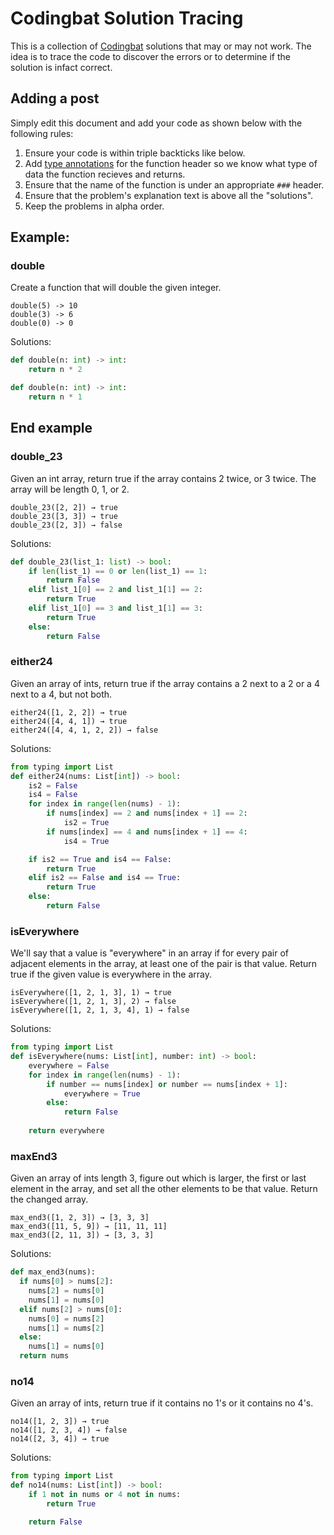 # Codingbat Solution Tracing
This is a collection of [Codingbat](http://codingbat.com) solutions that may or may not work. 
The idea is to trace the code to discover the errors or to determine if the solution is infact correct.

## Adding a post
Simply edit this document and add your code as shown below with the following rules:
1. Ensure your code is within triple backticks like below. 
2. Add [type annotations](https://docs.python.org/3/library/typing.html) for the function header so we know what type of data the function recieves and returns.
3. Ensure that the name of the function is under an appropriate `###` header.
4. Ensure that the problem's explanation text is above all the "solutions". 
5. Keep the problems in alpha order.

## Example:
### double
Create a function that will double the given integer.
```
double(5) -> 10
double(3) -> 6
double(0) -> 0
```
Solutions:

```python
def double(n: int) -> int:
    return n * 2
```

```python
def double(n: int) -> int:
    return n * 1
```

End example
---
### double_23
Given an int array, return true if the array contains 2 twice, or 3 twice. The array will be length 0, 1, or 2.

```
double_23([2, 2]) → true
double_23([3, 3]) → true
double_23([2, 3]) → false
```
Solutions:

```python
def double_23(list_1: list) -> bool:
    if len(list_1) == 0 or len(list_1) == 1:
        return False
    elif list_1[0] == 2 and list_1[1] == 2:
        return True
    elif list_1[0] == 3 and list_1[1] == 3:
        return True
    else:
        return False
```

### either24
Given an array of ints, return true if the array contains a 2 next to a 2 or a 4 next to a 4, but not both.
```
either24([1, 2, 2]) → true
either24([4, 4, 1]) → true
either24([4, 4, 1, 2, 2]) → false
```
Solutions:

```python
from typing import List
def either24(nums: List[int]) -> bool:
    is2 = False
    is4 = False
    for index in range(len(nums) - 1):
        if nums[index] == 2 and nums[index + 1] == 2:
            is2 = True
        if nums[index] == 4 and nums[index + 1] == 4:
            is4 = True

    if is2 == True and is4 == False:
        return True
    elif is2 == False and is4 == True:
        return True
    else:
        return False
```

### isEverywhere
We'll say that a value is "everywhere" in an array if for every pair of adjacent elements in the array, at least one of the pair is that value. Return true if the given value is everywhere in the array.
```
isEverywhere([1, 2, 1, 3], 1) → true
isEverywhere([1, 2, 1, 3], 2) → false
isEverywhere([1, 2, 1, 3, 4], 1) → false
```
Solutions:

```python
from typing import List
def isEverywhere(nums: List[int], number: int) -> bool:
    everywhere = False
    for index in range(len(nums) - 1):
        if number == nums[index] or number == nums[index + 1]:
            everywhere = True
        else:
            return False
    
    return everywhere
```

### maxEnd3

Given an array of ints length 3, figure out which is larger, 
the first or last element in the array, and set all the other 
elements to be that value. Return the changed array.
```
max_end3([1, 2, 3]) → [3, 3, 3]
max_end3([11, 5, 9]) → [11, 11, 11]
max_end3([2, 11, 3]) → [3, 3, 3]
```
Solutions:

```python
def max_end3(nums):
  if nums[0] > nums[2]:
    nums[2] = nums[0]
    nums[1] = nums[0]
  elif nums[2] > nums[0]:
    nums[0] = nums[2]
    nums[1] = nums[2]
  else:
    nums[1] = nums[0]
  return nums
```
  
### no14
Given an array of ints, return true if it contains no 1's or it contains no 4's.
```
no14([1, 2, 3]) → true
no14([1, 2, 3, 4]) → false
no14([2, 3, 4]) → true
```
Solutions:

```python
from typing import List
def no14(nums: List[int]) -> bool:
    if 1 not in nums or 4 not in nums:
        return True

    return False
```
